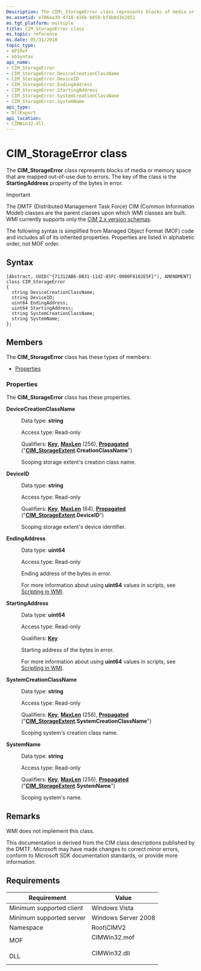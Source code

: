 ```yaml
---
Description: The CIM\_StorageError class represents blocks of media or memory space that are mapped out-of-use due to errors. The key of the class is the StartingAddress property of the bytes in error.
ms.assetid: e786aa39-4718-416b-b659-bf4b8d3e2851
ms.tgt_platform: multiple
title: CIM_StorageError class
ms.topic: reference
ms.date: 05/31/2018
topic_type: 
- APIRef
- kbSyntax
api_name: 
- CIM_StorageError
- CIM_StorageError.DeviceCreationClassName
- CIM_StorageError.DeviceID
- CIM_StorageError.EndingAddress
- CIM_StorageError.StartingAddress
- CIM_StorageError.SystemCreationClassName
- CIM_StorageError.SystemName
api_type: 
- DllExport
api_location: 
- CIMWin32.dll
---
```


# CIM\_StorageError class

The **CIM\_StorageError** class represents blocks of media or memory space that are mapped out-of-use due to errors. The key of the class is the **StartingAddress** property of the bytes in error.

> [!IMPORTANT]
> The DMTF (Distributed Management Task Force) CIM (Common Information Model) classes are the parent classes upon which WMI classes are built. WMI currently supports only the [CIM 2.x version schemas](https://dmtf.org/standards/cim/schemas).

 

The following syntax is simplified from Managed Object Format (MOF) code and includes all of its inherited properties. Properties are listed in alphabetic order, not MOF order.

## Syntax

``` syntax
[Abstract, UUID("{71312AB6-DB31-11d2-85FC-0000F8102E5F}"), AMENDMENT]
class CIM_StorageError
{
  string DeviceCreationClassName;
  string DeviceID;
  uint64 EndingAddress;
  uint64 StartingAddress;
  string SystemCreationClassName;
  string SystemName;
};
```

## Members

The **CIM\_StorageError** class has these types of members:

-   [Properties](#properties)

### Properties

The **CIM\_StorageError** class has these properties.

<dl> <dt>

**DeviceCreationClassName**
</dt> <dd> <dl> <dt>

Data type: **string**
</dt> <dt>

Access type: Read-only
</dt> <dt>

Qualifiers: [**Key**](/windows/desktop/WmiSdk/key-qualifier), [**MaxLen**](/windows/desktop/WmiSdk/standard-qualifiers) (256), [**Propagated**](/windows/desktop/WmiSdk/standard-qualifiers) ("[**CIM\_StorageExtent**](cim-storageextent.md).**CreationClassName**")
</dt> </dl>

Scoping storage extent's creation class name.

</dd> <dt>

**DeviceID**
</dt> <dd> <dl> <dt>

Data type: **string**
</dt> <dt>

Access type: Read-only
</dt> <dt>

Qualifiers: [**Key**](/windows/desktop/WmiSdk/key-qualifier), [**MaxLen**](/windows/desktop/WmiSdk/standard-qualifiers) (64), [**Propagated**](/windows/desktop/WmiSdk/standard-qualifiers) ("[**CIM\_StorageExtent**](cim-storageextent.md).**DeviceID**")
</dt> </dl>

Scoping storage extent's device identifier.

</dd> <dt>

**EndingAddress**
</dt> <dd> <dl> <dt>

Data type: **uint64**
</dt> <dt>

Access type: Read-only
</dt> </dl>

Ending address of the bytes in error.

For more information about using **uint64** values in scripts, see [Scripting in WMI](/windows/desktop/WmiSdk/creating-a-wmi-script).

</dd> <dt>

**StartingAddress**
</dt> <dd> <dl> <dt>

Data type: **uint64**
</dt> <dt>

Access type: Read-only
</dt> <dt>

Qualifiers: [**Key**](/windows/desktop/WmiSdk/key-qualifier)
</dt> </dl>

Starting address of the bytes in error.

For more information about using **uint64** values in scripts, see [Scripting in WMI](/windows/desktop/WmiSdk/creating-a-wmi-script).

</dd> <dt>

**SystemCreationClassName**
</dt> <dd> <dl> <dt>

Data type: **string**
</dt> <dt>

Access type: Read-only
</dt> <dt>

Qualifiers: [**Key**](/windows/desktop/WmiSdk/key-qualifier), [**MaxLen**](/windows/desktop/WmiSdk/standard-qualifiers) (256), [**Propagated**](/windows/desktop/WmiSdk/standard-qualifiers) ("[**CIM\_StorageExtent**](cim-storageextent.md).**SystemCreationClassName**")
</dt> </dl>

Scoping system's creation class name.

</dd> <dt>

**SystemName**
</dt> <dd> <dl> <dt>

Data type: **string**
</dt> <dt>

Access type: Read-only
</dt> <dt>

Qualifiers: [**Key**](/windows/desktop/WmiSdk/key-qualifier), [**MaxLen**](/windows/desktop/WmiSdk/standard-qualifiers) (256), [**Propagated**](/windows/desktop/WmiSdk/standard-qualifiers) ("[**CIM\_StorageExtent**](cim-storageextent.md).**SystemName**")
</dt> </dl>

Scoping system's name.

</dd> </dl>

## Remarks

WMI does not implement this class.

This documentation is derived from the CIM class descriptions published by the DMTF. Microsoft may have made changes to correct minor errors, conform to Microsoft SDK documentation standards, or provide more information.

## Requirements



| Requirement | Value |
|-------------------------------------|-----------------------------------------------------------------------------------------|
| Minimum supported client<br/> | Windows Vista<br/>                                                                |
| Minimum supported server<br/> | Windows Server 2008<br/>                                                          |
| Namespace<br/>                | Root\\CIMV2<br/>                                                                  |
| MOF<br/>                      | <dl> <dt>CIMWin32.mof</dt> </dl> |
| DLL<br/>                      | <dl> <dt>CIMWin32.dll</dt> </dl> |



 

